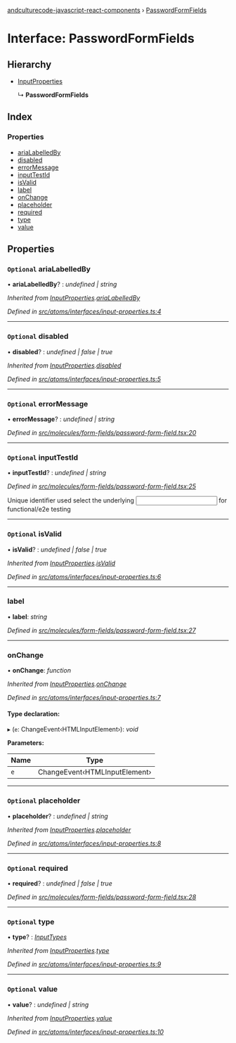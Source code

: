 [andculturecode-javascript-react-components](../README.md) › [PasswordFormFields](passwordformfields.md)

# Interface: PasswordFormFields

## Hierarchy

* [InputProperties](inputproperties.md)

  ↳ **PasswordFormFields**

## Index

### Properties

* [ariaLabelledBy](passwordformfields.md#optional-arialabelledby)
* [disabled](passwordformfields.md#optional-disabled)
* [errorMessage](passwordformfields.md#optional-errormessage)
* [inputTestId](passwordformfields.md#optional-inputtestid)
* [isValid](passwordformfields.md#optional-isvalid)
* [label](passwordformfields.md#label)
* [onChange](passwordformfields.md#onchange)
* [placeholder](passwordformfields.md#optional-placeholder)
* [required](passwordformfields.md#optional-required)
* [type](passwordformfields.md#optional-type)
* [value](passwordformfields.md#optional-value)

## Properties

### `Optional` ariaLabelledBy

• **ariaLabelledBy**? : *undefined | string*

*Inherited from [InputProperties](inputproperties.md).[ariaLabelledBy](inputproperties.md#optional-arialabelledby)*

*Defined in [src/atoms/interfaces/input-properties.ts:4](https://github.com/AndcultureCode/AndcultureCode.JavaScript.React.Components/blob/70e5ccf/src/atoms/interfaces/input-properties.ts#L4)*

___

### `Optional` disabled

• **disabled**? : *undefined | false | true*

*Inherited from [InputProperties](inputproperties.md).[disabled](inputproperties.md#optional-disabled)*

*Defined in [src/atoms/interfaces/input-properties.ts:5](https://github.com/AndcultureCode/AndcultureCode.JavaScript.React.Components/blob/70e5ccf/src/atoms/interfaces/input-properties.ts#L5)*

___

### `Optional` errorMessage

• **errorMessage**? : *undefined | string*

*Defined in [src/molecules/form-fields/password-form-field.tsx:20](https://github.com/AndcultureCode/AndcultureCode.JavaScript.React.Components/blob/70e5ccf/src/molecules/form-fields/password-form-field.tsx#L20)*

___

### `Optional` inputTestId

• **inputTestId**? : *undefined | string*

*Defined in [src/molecules/form-fields/password-form-field.tsx:25](https://github.com/AndcultureCode/AndcultureCode.JavaScript.React.Components/blob/70e5ccf/src/molecules/form-fields/password-form-field.tsx#L25)*

Unique identifier used select the underlying <input> for functional/e2e testing

___

### `Optional` isValid

• **isValid**? : *undefined | false | true*

*Inherited from [InputProperties](inputproperties.md).[isValid](inputproperties.md#optional-isvalid)*

*Defined in [src/atoms/interfaces/input-properties.ts:6](https://github.com/AndcultureCode/AndcultureCode.JavaScript.React.Components/blob/70e5ccf/src/atoms/interfaces/input-properties.ts#L6)*

___

###  label

• **label**: *string*

*Defined in [src/molecules/form-fields/password-form-field.tsx:27](https://github.com/AndcultureCode/AndcultureCode.JavaScript.React.Components/blob/70e5ccf/src/molecules/form-fields/password-form-field.tsx#L27)*

___

###  onChange

• **onChange**: *function*

*Inherited from [InputProperties](inputproperties.md).[onChange](inputproperties.md#onchange)*

*Defined in [src/atoms/interfaces/input-properties.ts:7](https://github.com/AndcultureCode/AndcultureCode.JavaScript.React.Components/blob/70e5ccf/src/atoms/interfaces/input-properties.ts#L7)*

#### Type declaration:

▸ (`e`: ChangeEvent‹HTMLInputElement›): *void*

**Parameters:**

Name | Type |
------ | ------ |
`e` | ChangeEvent‹HTMLInputElement› |

___

### `Optional` placeholder

• **placeholder**? : *undefined | string*

*Inherited from [InputProperties](inputproperties.md).[placeholder](inputproperties.md#optional-placeholder)*

*Defined in [src/atoms/interfaces/input-properties.ts:8](https://github.com/AndcultureCode/AndcultureCode.JavaScript.React.Components/blob/70e5ccf/src/atoms/interfaces/input-properties.ts#L8)*

___

### `Optional` required

• **required**? : *undefined | false | true*

*Defined in [src/molecules/form-fields/password-form-field.tsx:28](https://github.com/AndcultureCode/AndcultureCode.JavaScript.React.Components/blob/70e5ccf/src/molecules/form-fields/password-form-field.tsx#L28)*

___

### `Optional` type

• **type**? : *[InputTypes](../enums/inputtypes.md)*

*Inherited from [InputProperties](inputproperties.md).[type](inputproperties.md#optional-type)*

*Defined in [src/atoms/interfaces/input-properties.ts:9](https://github.com/AndcultureCode/AndcultureCode.JavaScript.React.Components/blob/70e5ccf/src/atoms/interfaces/input-properties.ts#L9)*

___

### `Optional` value

• **value**? : *undefined | string*

*Inherited from [InputProperties](inputproperties.md).[value](inputproperties.md#optional-value)*

*Defined in [src/atoms/interfaces/input-properties.ts:10](https://github.com/AndcultureCode/AndcultureCode.JavaScript.React.Components/blob/70e5ccf/src/atoms/interfaces/input-properties.ts#L10)*
